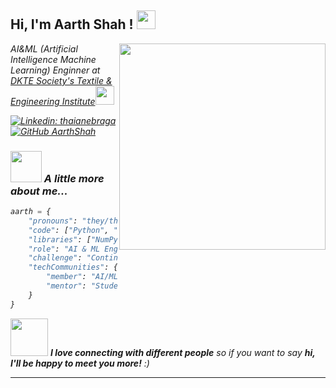 <h2> Hi, I'm Aarth Shah ! <img src="https://media.giphy.com/media/hvRJCLFzcasrR4ia7z/giphy.gif" width="30"></h2>
<img align='right' src="https://images.squarespace-cdn.com/content/v1/5769fc401b631bab1addb2ab/1541580611624-TE64QGKRJG8SWAIUS7NS/ke17ZwdGBToddI8pDm48kPoswlzjSVMM-SxOp7CV59BZw-zPPgdn4jUwVcJE1ZvWQUxwkmyExglNqGp0IvTJZamWLI2zvYWH8K3-s_4yszcp2ryTI0HqTOaaUohrI8PI6FXy8c9PWtBlqAVlUS5izpdcIXDZqDYvprRqZ29Pw0o/coding-freak.gif" width="330">
<p><em> AI&ML (Artificial Intelligence Machine Learning) Enginner at <a href="http://www.dkte.ac.in">DKTE Society's Textile & Engineering Institute</a><img src="https://media.giphy.com/media/fYSnHlufseco8Fh93Z/giphy.gif" width="30">

[![Linkedin: thaianebraga](https://img.shields.io/badge/-thaianebraga-blue?style=flat-square&logo=Linkedin&logoColor=white&link=https://www.linkedin.com/in/thaianebraga/)](https://www.linkedin.com/in/thaianebraga/)
[![GitHub AarthShah](https://img.shields.io/github/followers/thaiane?label=follow&style=social)](https://github.com/Thaiane)


### <img src="https://media.giphy.com/media/VgCDAzcKvsR6OM0uWg/giphy.gif" width="50"> A little more about me...  

```python
aarth = {
    "pronouns": "they/them",
    "code": ["Python", "C", "C++", "Java", "HTML", "CSS", "AI/ML"],
    "libraries": ["NumPy", "Pandas", "Keras"],
    "role": "AI & ML Engineer at DKTE Society's Textile & Engineering Institute",
    "challenge": "Continuously learning and building projects in AI/ML",
    "techCommunities": {
        "member": "AI/ML Community",
        "mentor": "Student Developer Groups"
    }
}

```

<img src="https://media.giphy.com/media/LnQjpWaON8nhr21vNW/giphy.gif" width="60"> <em><b>I love connecting with different people</b> so if you want to say <b>hi, I'll be happy to meet you more!</b> :)</em>

---
